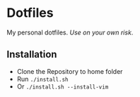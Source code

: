 # Dotfiles
My personal dotfiles. *Use on your own risk*.

## Installation
- Clone the Repository to home folder
- Run `./install.sh`
- Or `./install.sh --install-vim`
